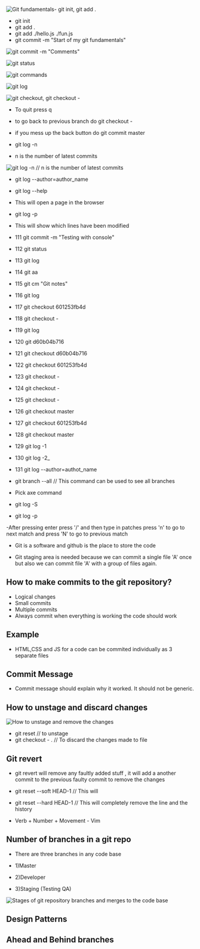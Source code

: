 ![Git fundamentals- git init, git add .](image.png)

-  git init
-  git add .
-  git add ./hello.js ./fun.js
-  git commit -m "Start of my git fundamentals"
  

![git commit -m "Comments"](image-1.png)


![git status](image-2.png)

![git commands ](image-3.png)

![git log](image-4.png)

![git checkout, git checkout -](image-5.png)

- To quit press q
- to go back to previous branch do git checkout -
- if you mess up the back button do git commit master

- git log -n 

-  n is the number of latest commits 

![git log -n // n is the number of latest commits](image-6.png)

- git log --author=author_name

- git log --help 

- This will open a page in the browser

- git log -p
- This will show which lines have been modified


- 111  git commit -m "Testing with console"
- 112  git status
- 113  git log
- 114  git aa
- 115  git cm "Git notes"
- 116  git log
- 117  git checkout 601253fb4d
- 118  git checkout -
- 119  git log
- 120  git d60b04b716
- 121  git checkout d60b04b716
- 122  git checkout 601253fb4d
- 123  git checkout -
- 124  git checkout -
- 125  git checkout -
- 126  git checkout master
- 127  git checkout 601253fb4d
- 128  git checkout master
- 129  git log -1
- 130  git log -2_
- 131  git log --author=authot_name
- git branch --all // This command can be used to see all branches

- Pick axe command
- git log -S<word>

- git log -p 

-After pressing enter press '/' and then type <word> in patches
press 'n' to go to next match and press  'N' to go to previous match

- Git is a software and github is the place to store the code 

- Git staging area is needed because we can commit a single file 'A' once but also we can commit file 'A' with a group of files again.

## How to make commits to the git repository?

- Logical changes
- Small commits
- Multiple commits 
- Always commit when everything is working the code should work

## Example 

- HTML,CSS and JS for a code can be commited individually as 3 separate files

## Commit Message

- Commit message should explain why it worked. It should not be generic.

## How to unstage and discard changes

![How to unstage and remove the changes](image-7.png)

- git reset  // to unstage
- git checkout - .   // To discard the changes made to file

## Git revert

- git revert will remove any faultly added stuff , it will add a another commit to the previous faulty commit to remove the changes

- git reset --soft HEAD-1  // This will 

- git reset --hard HEAD-1  // This will completely remove the line and the history

- Verb + Number + Movement - Vim

## Number of branches in a git repo

- There are three branches in any code base

- 1)Master
- 2)Developer
- 3)Staging (Testing QA)

![Stages of git repository branches and merges to the code base](image-8.png)

## Design Patterns

## Ahead and Behind branches



